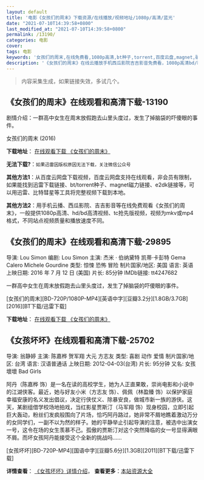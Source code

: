 ```yaml
---
layout: default
title: '电影《女孩们的周末》下载资源/在线播放/视频地址/1080p/高清/蓝光'
date: "2021-07-10T14:39:58+0800"
last_modified_at: "2021-07-10T14:39:58+0800"
permalink: /13190/
categories: 电影
cover:
tags: 电影
keywords: '女孩们的周末,在线免费看,1080p高清,bt种子,torrent,百度云盘,magnet,磁力链,迅雷下载资源'
description: '《女孩们的周末》在线云播放手机西瓜影院吉吉影音免费看，1080p高清bd/hd未删减完整版和tc抢先枪版，mkv/mp4格式，附带bt/torrent种子、magnet/磁力链、百度云盘、网盘资源迅雷下载链接'
---
```


>内容采集生成，如果链接失效，多试几个。


## 《女孩们的周末》在线观看和高清下载-13190

剧情介绍：一群高中女生在周末放假跑去山里头度过，发生了掉脑袋的吓傻眼的事件。


女孩们的周末 (2016)

**下载地址**： [在线观看下载 《女孩们的周末》](https://www.btbtdy.me/btdy/dy5936.html) 


**无法下载?**：`如果迅雷因版权原因无法下载，关注微信公众号 `

**其他方法1**：从百度云网盘下载视频，百度云网盘支持在线观看，非会员有限制，如果能找到迅雷下载链接、bt/torrent种子、magnet磁力链接、e2dk链接等，可以用迅雷、比特彗星等工具将完整视频下载到本地。

**其他方法2**：用手机云播、西瓜影院、吉吉影音等在线免费观看《女孩们的周末》，一般提供1080p高清、hd/bd高清视频、tc抢先版视频，视频为mkv或mp4格式，不同站点视频质量和播放速度不同。


## 《女孩们的周末》在线观看和高清下载-29895

导演: Lou Simon 编剧: Lou Simon 主演: 杰米 · 伯纳黛特 凯蒂·卡彭特 Gema Calero Michele Gourdine 类型: 惊悚 恐怖 冒险 制片国家/地区: 美国 语言: 英语 上映日期: 2016 年 7 月 12 日 (美国) 片长: 85分钟 IMDb链接: tt4247682

一群高中女生在周末放假跑去山里头度过，发生了掉脑袋的吓傻眼的事件。


[女孩们的周末][BD-720P/1080P-MP4][英语中字][豆瓣3.2分][1.8GB/3.7GB][2016][BT下载/迅雷下载]

**下载地址**： [在线观看下载 《女孩们的周末》](https://www.btdx8.com/torrent/all_girls_weekend_2016.html) 


## 《女孩坏坏》在线观看和高清下载-25702

导演: 翁静婷 主演: 陈嘉桦 贺军翔 大元 方志友 类型: 喜剧 动作 爱情 制片国家/地区: 台湾 语言: 汉语普通话 上映日期: 2012-04-03(台湾) 片长: 95分钟 又名: 女孩壞壞 Bad Girls

阿丹（陈嘉桦 饰）是一名在读的高校学生，她为人正直果敢，崇尚电影和小说中的江湖侠客。最近，她与好友小米（方志友 饰）、佩佩（林盈臻 饰）以保护家庭幸福安康的名义发出倡议，决定行侠仗义、除暴安良，做城市新一族的游侠。这天，某剧组借学校场地拍戏，当红影星贾斯汀（马军翔 饰）现身校园，立即引起巨大轰动，粉丝们发疯般围向了片场，恰巧阿丹路过，她非常不屑地瞧着激动万分的女同学们，一副不以为然的样子。她的平静举止引起导演的注意，被选中出演女一号，这令在场的女生羡慕不己。孤傲的贾斯汀对这个突然降临的女一号显得满眼不屑。而坏女孩阿丹能接受这个全新的挑战吗……


[女孩坏坏][BD-720P-MP4][国语中字][豆瓣5.6分][1.3GB][2011][BT下载/迅雷下载]

**详情查看**： [《女孩坏坏》详情介绍](/movie/25702/)， **查看更多**：[本站资源大全](/movie/t/all/)

